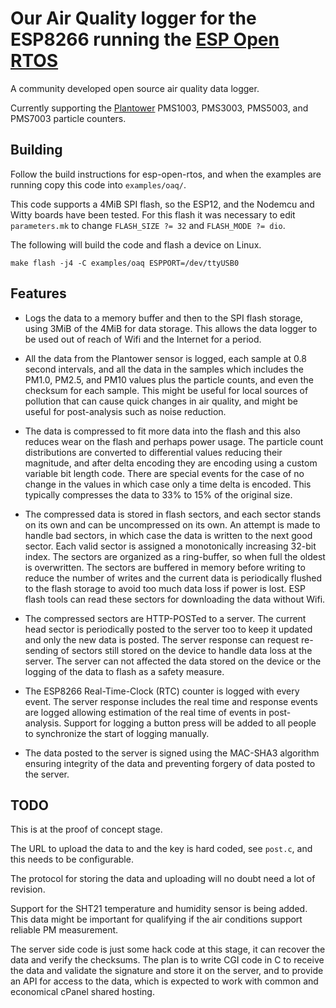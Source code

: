 # Our Air Quality logger for the ESP8266 running the [ESP Open RTOS](https://github.com/SuperHouse/esp-open-rtos)

A community developed open source air quality data logger.

Currently supporting the [Plantower](http://plantower/) PMS1003, PMS3003, PMS5003, and PMS7003 particle counters.

## Building

Follow the build instructions for esp-open-rtos, and when the examples are running copy this code into `examples/oaq/`.

This code supports a 4MiB SPI flash, so the ESP12, and the Nodemcu and Witty boards have been tested. For this flash it was necessary to edit `parameters.mk` to change `FLASH_SIZE ?= 32` and `FLASH_MODE ?= dio`.

The following will build the code and flash a device on Linux.

`make flash -j4 -C examples/oaq ESPPORT=/dev/ttyUSB0`


## Features

* Logs the data to a memory buffer and then to the SPI flash storage, using 3MiB of the 4MiB for data storage. This allows the data logger to be used out of reach of Wifi and the Internet for a period.

* All the data from the Plantower sensor is logged, each sample at 0.8 second intervals, and all the data in the samples which includes the PM1.0, PM2.5, and PM10 values plus the particle counts, and even the checksum for each sample. This might be useful for local sources of pollution that can cause quick changes in air quality, and might be useful for post-analysis such as noise reduction.

* The data is compressed to fit more data into the flash and this also reduces wear on the flash and perhaps power usage. The particle count distributions are converted to differential values reducing their magnitude, and after delta encoding they are encoding using a custom variable bit length code. There are special events for the case of no change in the values in which case only a time delta is encoded. This typically compresses the data to 33% to 15% of the original size.

* The compressed data is stored in flash sectors, and each sector stands on its own and can be uncompressed on its own. An attempt is made to handle bad sectors, in which case the data is written to the next good sector. Each valid sector is assigned a monotonically increasing 32-bit index. The sectors are organized as a ring-buffer, so when full the oldest is overwritten. The sectors are buffered in memory before writing to reduce the number of writes and the current data is periodically flushed to the flash storage to avoid too much data loss if power is lost. ESP flash tools can read these sectors for downloading the data without Wifi.

* The compressed sectors are HTTP-POSTed to a server. The current head sector is periodically posted to the server too to keep it updated and only the new data is posted. The server response can request re-sending of sectors still stored on the device to handle data loss at the server. The server can not affected the data stored on the device or the logging of the data to flash as a safety measure.

* The ESP8266 Real-Time-Clock (RTC) counter is logged with every event. The server response includes the real time and response events are logged allowing estimation of the real time of events in post-analysis. Support for logging a button press will be added to all people to synchronize the start of logging manually.

* The data posted to the server is signed using the MAC-SHA3 algorithm ensuring integrity of the data and preventing forgery of data posted to the server.


## TODO

This is at the proof of concept stage.

The URL to upload the data to and the key is hard coded, see `post.c`, and this needs to be configurable.

The protocol for storing the data and uploading will no doubt need a lot of revision.

Support for the SHT21 temperature and humidity sensor is being added. This data might be important for qualifying if the air conditions support reliable PM measurement.

The server side code is just some hack code at this stage, it can recover the data and verify the checksums. The plan is to write CGI code in C to receive the data and validate the signature and store it on the server, and to provide an API for access to the data, which is expected to work with common and economical cPanel shared hosting.
